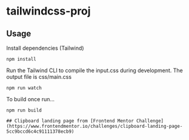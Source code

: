 # tailwindcss-proj

## Usage
Install dependencies (Tailwind)
```
npm install
```
Run the Tailwind CLI to compile the input.css during development. The output file is css/main.css
```
npm run watch
```
To build once run...
```
npm run build

## Clipboard landing page from [Frontend Mentor Challenge](https://www.frontendmentor.io/challenges/clipboard-landing-page-5cc9bccd6c4c91111378ecb9)
```

